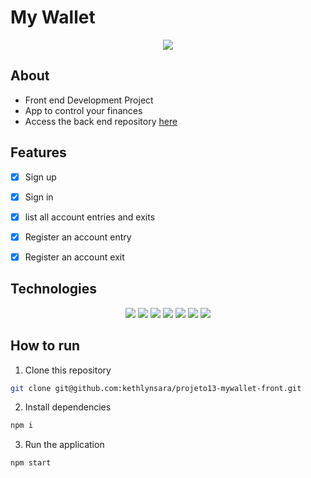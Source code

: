 # My Wallet
<div align="center">
	<img src="https://user-images.githubusercontent.com/98347928/191400121-ce04bf2e-2617-4bf5-a782-f67ab53407b3.svg">
</div>

## About
- Front end Development Project
- App to control your finances
- Access the back end repository <a href="https://github.com/kethlynsara/projeto13-mywallet-back">here</a>


## Features
- [x] Sign up
- [x] Sign in
- [x] list all account entries and exits
- [x] Register an account entry
- [x] Register an account exit


## Technologies

<div align="center">
    <img src="https://img.shields.io/badge/HTML5-e3642e?style=for-the-badge&logo=html5&logoColor=white" >
    <img src="https://img.shields.io/badge/CSS-146cae?style=for-the-badge&logo=css3&logoColor=white" >
    <img src="https://img.shields.io/badge/JavaScript-f7df1e?style=for-the-badge&logo=javascript&logoColor=black" >
	<img src="https://img.shields.io/badge/React-059dc6?style=for-the-badge&logo=react&logoColor=white" >
   	<img src="https://img.shields.io/badge/git-%23F05033.svg?style=for-the-badge&logo=git&logoColor=white" >
    <img src="https://img.shields.io/badge/Vercel-000000?style=for-the-badge&logo=vercel&logoColor=white" >
	<img src="https://img.shields.io/badge/npm-CB0000?style=for-the-badge&logo=npm&logoColor=white" >	
</div>

## How to run

1. Clone this repository
```bash
git clone git@github.com:kethlynsara/projeto13-mywallet-front.git
```
2. Install dependencies
```bash
npm i
```
3. Run the application
```bash
npm start
```
